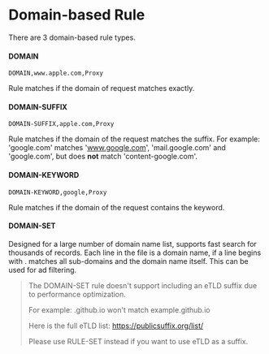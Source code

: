 # Domain-based Rule

There are 3 domain-based rule types.

#### DOMAIN

`DOMAIN,www.apple.com,Proxy`

Rule matches if the domain of request matches exactly.

#### DOMAIN-SUFFIX

`DOMAIN-SUFFIX,apple.com,Proxy`

Rule matches if the domain of the request matches the suffix. For example: 'google.com' matches 'www.google.com', 'mail.google.com' and 'google.com', but does **not** match 'content-google.com'.

#### DOMAIN-KEYWORD

`DOMAIN-KEYWORD,google,Proxy`

Rule matches if the domain of the request contains the keyword.


#### DOMAIN-SET

Designed for a large number of domain name list, supports fast search for thousands of records. Each line in the file is a domain name, if a line begins with . matches all sub-domains and the domain name itself. This can be used for ad filtering.

> The DOMAIN-SET rule doesn't support including an eTLD suffix due to performance optimization.
> 
> For example: .github.io won't match example.github.io
> 
> Here is the full eTLD list: https://publicsuffix.org/list/
> 
> Please use RULE-SET instead if you want to use eTLD as a suffix.


